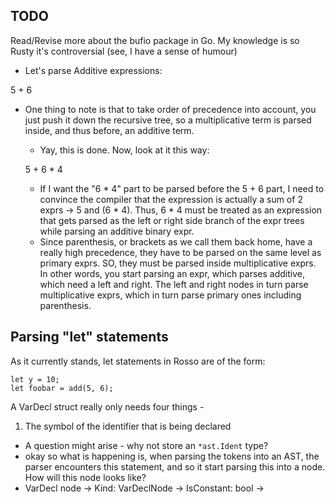 ## TODO

Read/Revise more about the bufio package in Go. My knowledge is so Rusty it's controversial (see, I have a sense of humour)

- Let's parse Additive expressions:

5 + 6

- One thing to note is that to take order of precedence into account, you just push it down the recursive tree, so a multiplicative term is parsed inside, and thus before, an additive term.
    - Yay, this is done. Now, look at it this way:
    
    5 + 6 * 4

    - If I want the "6 * 4" part to be parsed before the 5 + 6 part, I need to convince the compiler that the expression is actually a sum of 2 exprs -> 5 and (6 * 4). Thus, 6 * 4 must be treated as an expression that gets parsed as the left or right side branch of the expr trees while parsing an additive binary expr.
    - Since parenthesis, or brackets as we call them back home, have a really high precedence, they have to be parsed on the same level as primary exprs. SO, they must be parsed inside multiplicative exprs. In other words, you start parsing an expr, which parses additive, which need a left and right. The left and right nodes in turn parse multiplicative exprs, which in turn parse primary ones including parenthesis.

## Parsing "let" statements

As it currently stands, let statements in Rosso are of the form: 

```
let y = 10;
let foobar = add(5, 6);
```

A VarDecl struct really only needs four things - 
1. The symbol of the identifier that is being declared
  - A question might arise - why not store an `*ast.Ident` type? 
  - okay so what is happening is, when parsing the tokens into an AST, the parser encounters this statement, and so 
    it start parsing this into a node. How will this node looks like?
  - VarDecl node -> Kind: VarDeclNode
                 -> IsConstant: bool
                 ->   